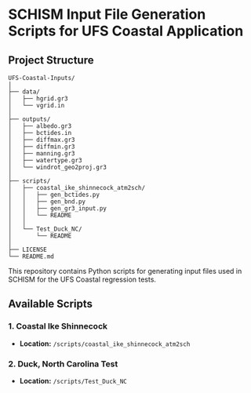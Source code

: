 # SCHISM Input File Generation Scripts for UFS Coastal Application
## Project Structure
```
UFS-Coastal-Inputs/
│
├── data/
│   ├── hgrid.gr3
│   └── vgrid.in
│
├── outputs/
│   ├── albedo.gr3
│   ├── bctides.in
│   ├── diffmax.gr3
│   ├── diffmin.gr3
│   ├── manning.gr3
│   ├── watertype.gr3
│   └── windrot_geo2proj.gr3
│
├── scripts/
│   ├── coastal_ike_shinnecock_atm2sch/
│   │   ├── gen_bctides.py
│   │   ├── gen_bnd.py
│   │   ├── gen_gr3_input.py
│   │   └── README
│   │
│   └── Test_Duck_NC/
│       └── README
│
├── LICENSE
└── README.md
```

This repository contains Python scripts for generating input files used in SCHISM for the UFS Coastal regression tests.

## Available Scripts

### 1. Coastal Ike Shinnecock

- **Location:** `/scripts/coastal_ike_shinnecock_atm2sch`

### 2. Duck, North Carolina Test
- **Location:** `/scripts/Test_Duck_NC`



